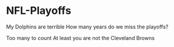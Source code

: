 # NFL-Playoffs
My Dolphins are terrible
How many years do we miss the playoffs?


Too many to count
At least you are not the Cleveland Browns
